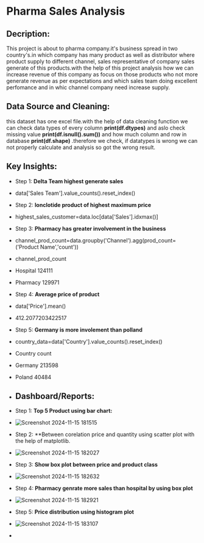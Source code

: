 # Pharma Sales Analysis

## Decription:
This project is about to pharma company.it's business spread in two country's.in which company has many product as well as distributor where product supply to different channel, sales representative of company sales generate of this products.with the help of this project analysis how we can increase revenue of this company as focus on those products who not more generate revenue as per expectations and which sales team doing excellent perfomance and in whic channel company need increase supply.


## Data Source and Cleaning:
this dataset has one excel file.with the help of data cleaning function we can check data types of every column  **print(df.dtypes)**  and aslo check missing value **print(df.isnull().sum())** and how much column and row in database **print(df.shape)**  .therefore we check, if datatypes is wrong we can not properly calculate and analysis so got the wrong result. 

## Key Insights:
- Step 1: **Delta Team highest generate sales**
-  data['Sales Team'].value_counts().reset_index()
- Step 2:  **Ionclotide product of highest maximum price** 
- highest_sales_customer=data.loc[data['Sales'].idxmax()]
- Step 3: **Pharmacy has greater involvement in the business**
- channel_prod_count=data.groupby('Channel').agg(prod_count=('Product Name','count'))
-  channel_prod_count
-  Hospital	 124111
-  Pharmacy	 129971
- Step 4: **Average price of product**
-  data['Price'].mean()
-  412.2077203422517
- Step 5: **Germany is more involement than polland**
-   country_data=data['Country'].value_counts().reset_index()
-   Country	  count
-  	Germany	  213598
-   Poland	  40484

- ## Dashboard/Reports:
- Step 1: **Top 5 Product using bar chart:**
- ![Screenshot 2024-11-15 181515](https://github.com/user-attachments/assets/e24d8ce9-7d51-457b-a92c-7a78d861ffa2)
- Step 2: **Between corelation price and quantity using scatter plot with the help of matplotlib.
- ![Screenshot 2024-11-15 182027](https://github.com/user-attachments/assets/0921d938-e438-48d5-9058-15a5b39a8d95)
- Step 3: **Show box plot between price and product class**
- ![Screenshot 2024-11-15 182632](https://github.com/user-attachments/assets/3329a1d4-76a4-4309-a640-b0474ca159e5)
- Step 4: **Pharmacy genrate more sales than hospital by using box plot**
- ![Screenshot 2024-11-15 182921](https://github.com/user-attachments/assets/bf571eac-e864-411f-9a76-131841fd325c)
- Step 5: **Price distribution using histogram plot**
- ![Screenshot 2024-11-15 183107](https://github.com/user-attachments/assets/6c22a81b-fbe9-42b2-aa4a-88ad0065430c)





   
  


- 
